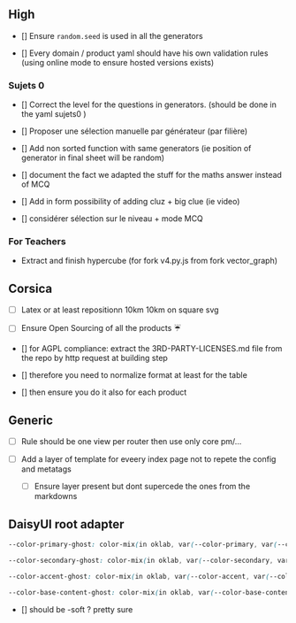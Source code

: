 
## High


- [] Ensure `random.seed` is used in all the generators


- [] Every domain / product yaml should have his own validation rules (using online mode to ensure hosted versions exists)


### Sujets 0 

- []  Correct the level for the questions in generators. (should be done in the yaml sujets0 )

- [] Proposer une sélection manuelle par générateur (par filière)


- [] Add non sorted function with same generators (ie position of generator in final sheet will be random)

- [] document the fact we adapted the stuff for the maths answer instead of MCQ


- [] Add in form possibility of adding cluz + big clue (ie video)

- [] considérer sélection sur le niveau + mode MCQ 


### For Teachers


- Extract and finish hypercube (for fork v4.py.js from fork vector_graph)

## Corsica

- [ ]  Latex or at least repositionn 10km 10km on square svg


- [ ] Ensure Open Sourcing of all the products ☔️





- [] for AGPL compliance: extract the 3RD-PARTY-LICENSES.md file from the repo by http request at building step
- [] therefore you need to normalize format at least for the table


- [] then ensure you do it also for each product



## Generic

- [ ] Rule should be one view per router then use only core pm/...



- [ ] Add a layer of template for eveery index page not to repete the config and metatags
    - [ ] Ensure layer present but dont supercede the ones from the markdowns



## DaisyUI root adapter

```css
--color-primary-ghost: color-mix(in oklab, var(--color-primary, var(--color-base-content)) 8%, var(--color-base-100));

--color-secondary-ghost: color-mix(in oklab, var(--color-secondary, var(--color-base-content)) 8%, var(--color-base-100));

--color-accent-ghost: color-mix(in oklab, var(--color-accent, var(--color-base-content)) 8%, var(--color-base-100));

--color-base-content-ghost: color-mix(in oklab, var(--color-base-content, var(--color-base-content)) 8%, var(--color-base-100));
```


- [] should be -soft ? pretty sure